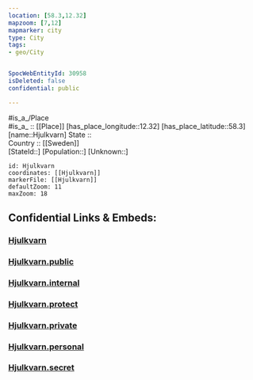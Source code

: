 ```yaml
---
location: [58.3,12.32] 
mapzoom: [7,12] 
mapmarker: city 
type: City
tags:
- geo/City


SpocWebEntityId: 30958
isDeleted: false
confidential: public

---
```

#is_a_/Place  
#is_a_ :: [[Place]] 
[has_place_longitude::12.32] 
[has_place_latitude::58.3] 
[name::Hjulkvarn] 
State ::  
Country :: [[Sweden]]  
[StateId::] 
[Population::] 
[Unknown::] 


```leaflet
id: Hjulkvarn
coordinates: [[Hjulkvarn]] 
markerFile: [[Hjulkvarn]] 
defaultZoom: 11 
maxZoom: 18
```


## Confidential Links & Embeds: 

### [Hjulkvarn](/_Standards/Earth/Continent/Europe/Europe~North/Sweden/Provinces~Sweden/Västra_Götaland/City/Hjulkvarn.md) 

### [Hjulkvarn.public](/_public/Earth/Continent/Europe/Europe~North/Sweden/Provinces~Sweden/Västra_Götaland/City/Hjulkvarn.public.md) 

### [Hjulkvarn.internal](/_internal/Earth/Continent/Europe/Europe~North/Sweden/Provinces~Sweden/Västra_Götaland/City/Hjulkvarn.internal.md) 

### [Hjulkvarn.protect](/_protect/Earth/Continent/Europe/Europe~North/Sweden/Provinces~Sweden/Västra_Götaland/City/Hjulkvarn.protect.md) 

### [Hjulkvarn.private](/_private/Earth/Continent/Europe/Europe~North/Sweden/Provinces~Sweden/Västra_Götaland/City/Hjulkvarn.private.md) 

### [Hjulkvarn.personal](/_personal/Earth/Continent/Europe/Europe~North/Sweden/Provinces~Sweden/Västra_Götaland/City/Hjulkvarn.personal.md) 

### [Hjulkvarn.secret](/_secret/Earth/Continent/Europe/Europe~North/Sweden/Provinces~Sweden/Västra_Götaland/City/Hjulkvarn.secret.md)


